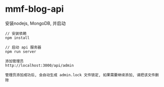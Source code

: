 # mmf-blog-api

安装nodejs, MongoDB, 并启动
```
// 安装依赖
npm install

// 启动 api 服务器
npm run server

添加管理员
http://localhost:3000/api/admin

管理员添加成功后, 会自动生成 admin.lock 文件锁定, 如果需要继续添加, 请把该文件删除
